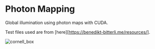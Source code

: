 # Photon Mapping

  Global illumination using photon maps with CUDA.
  
  Test files used are from [here][https://benedikt-bitterli.me/resources/].

![cornell_box](https://github.com/emoy-kim/PhotonMapping/assets/17864157/3ce820be-deec-45d3-8675-ad54fd828624)


